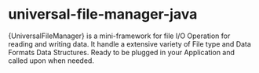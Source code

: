 # universal-file-manager-java
{UniversalFileManager} is a mini-framework for file I/O Operation for reading and writing data. It handle a extensive variety of File type and Data Formats Data Structures. Ready to be plugged in your Application and called upon when needed.
